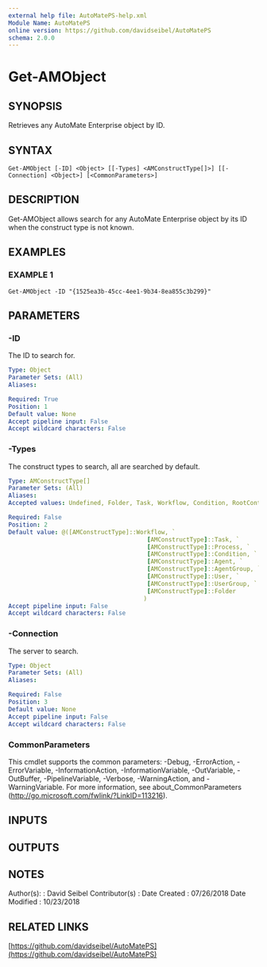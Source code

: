 ```yaml
---
external help file: AutoMatePS-help.xml
Module Name: AutoMatePS
online version: https://github.com/davidseibel/AutoMatePS
schema: 2.0.0
---
```


# Get-AMObject

## SYNOPSIS
Retrieves any AutoMate Enterprise object by ID.

## SYNTAX

```
Get-AMObject [-ID] <Object> [[-Types] <AMConstructType[]>] [[-Connection] <Object>] [<CommonParameters>]
```

## DESCRIPTION
Get-AMObject allows search for any AutoMate Enterprise object by its ID when the construct type is not known.

## EXAMPLES

### EXAMPLE 1
```
Get-AMObject -ID "{1525ea3b-45cc-4ee1-9b34-8ea855c3b299}"
```

## PARAMETERS

### -ID
The ID to search for.

```yaml
Type: Object
Parameter Sets: (All)
Aliases:

Required: True
Position: 1
Default value: None
Accept pipeline input: False
Accept wildcard characters: False
```

### -Types
The construct types to search, all are searched by default.

```yaml
Type: AMConstructType[]
Parameter Sets: (All)
Aliases:
Accepted values: Undefined, Folder, Task, Workflow, Condition, RootContainer, UserPreference, Agent, MachineConnection, User, AgentGroup, UserGroup, Evaluation, Comment, AuditEvent, ExecutionEvent, Connection, Wait, Joiner, Exclusion, ServerProperty, WorkflowProperty, AgentProperty, TaskProperty, Constant, Package, AMSystem, Permission, SystemPermission, Process, WorkflowItemProperty, WorkflowItem, WorkflowLink, WorkflowVariable, ExecutionServerProperty, ManagementServerProperty, ManagedTaskProperty, Snapshot, ExclusionPeriod, SnapshotInfo, Notification, Instance, ApiPermission, SNMPCredential, WindowsControl, WorkflowTrigger, WorkflowCondition

Required: False
Position: 2
Default value: @([AMConstructType]::Workflow, `
                                       [AMConstructType]::Task, `
                                       [AMConstructType]::Process, `
                                       [AMConstructType]::Condition, `
                                       [AMConstructType]::Agent, `
                                       [AMConstructType]::AgentGroup, `
                                       [AMConstructType]::User, `
                                       [AMConstructType]::UserGroup, `
                                       [AMConstructType]::Folder
                                      )
Accept pipeline input: False
Accept wildcard characters: False
```

### -Connection
The server to search.

```yaml
Type: Object
Parameter Sets: (All)
Aliases:

Required: False
Position: 3
Default value: None
Accept pipeline input: False
Accept wildcard characters: False
```

### CommonParameters
This cmdlet supports the common parameters: -Debug, -ErrorAction, -ErrorVariable, -InformationAction, -InformationVariable, -OutVariable, -OutBuffer, -PipelineVariable, -Verbose, -WarningAction, and -WarningVariable.
For more information, see about_CommonParameters (http://go.microsoft.com/fwlink/?LinkID=113216).

## INPUTS

## OUTPUTS

## NOTES
Author(s):     : David Seibel
Contributor(s) :
Date Created   : 07/26/2018
Date Modified  : 10/23/2018

## RELATED LINKS

[https://github.com/davidseibel/AutoMatePS](https://github.com/davidseibel/AutoMatePS)

